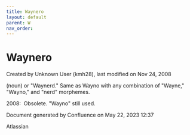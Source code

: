 ```yaml
---
title: Waynero
layout: default
parent: W
nav_order:
---
```


# Waynero

Created by  Unknown User (kmh28), last modified on Nov 24, 2008

(noun) or &quot;Waynerd.&quot; Same as Wayno with any combination of &quot;Wayne,&quot; &quot;Wayno,&quot; and &quot;nerd&quot; morphemes.

2008:  Obsolete. &quot;Wayno&quot; still used.

Document generated by Confluence on May 22, 2023 12:37

Atlassian
